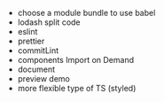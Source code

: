 - choose a module bundle to use babel
- lodash split code
- eslint
- prettier
- commitLint
- components Import on Demand
- document
- preview demo
- more flexible type of TS (styled)